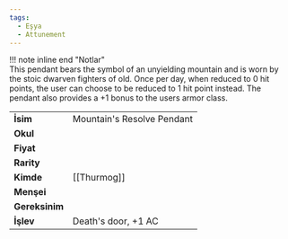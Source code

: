 ```yaml
---
tags:
  - Eşya
  - Attunement
---  
```

  
  
!!! note inline end "Notlar"  
	This pendant bears the symbol of an unyielding mountain and is worn by the stoic dwarven fighters of old. Once per day, when reduced to 0 hit points, the user can choose to be reduced to 1 hit point instead. The pendant also provides a +1 bonus to the users armor class.     
  
|  |  |  
|---|---|  
| **İsim** | Mountain's Resolve Pendant|  
| **Okul** | |  
| **Fiyat** | |  
| **Rarity** | |  
| **Kimde** | [[Thurmog]]|  
| **Menşei** | |  
| **Gereksinim** | |  
| **İşlev** | Death's door, +1 AC|  
  
  
